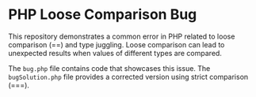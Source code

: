 # PHP Loose Comparison Bug
This repository demonstrates a common error in PHP related to loose comparison (==) and type juggling. Loose comparison can lead to unexpected results when values of different types are compared.

The `bug.php` file contains code that showcases this issue.  The `bugSolution.php` file provides a corrected version using strict comparison (===).